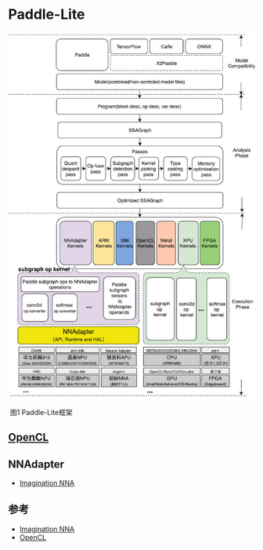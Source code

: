 # Paddle-Lite

![Paddle-Lite Architecture](images/paddle_lite_with_nnadapter.jpg)

​                                                   图1 Paddle-Lite框架



## [OpenCL](https://github.com/SNSerHello/MyNotes/blob/main/paddlelite/OpenCL.md)



## NNAdapter

- [Imagination NNA](https://github.com/SNSerHello/MyNotes/blob/main/paddlelite/Imagination%20NNA.md)



## 参考

- [Imagination NNA](https://github.com/SNSerHello/MyNotes/blob/main/paddlelite/Imagination%20NNA.md)
- [OpenCL](https://github.com/SNSerHello/MyNotes/blob/main/paddlelite/OpenCL.md)